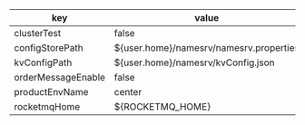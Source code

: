 |key|value|important|description|
|---|---|---|---|
|clusterTest|false|||
|configStorePath|${user.home}/namesrv/namesrv.properties|||
|kvConfigPath|${user.home}/namesrv/kvConfig.json|||
|orderMessageEnable|false|||
|productEnvName|center|||
|rocketmqHome|${ROCKETMQ_HOME}|||
